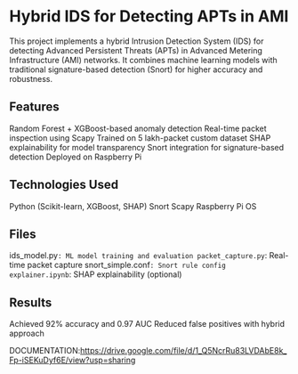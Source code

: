 
# Hybrid IDS for Detecting APTs in AMI

This project implements a hybrid Intrusion Detection System (IDS) for detecting Advanced Persistent Threats (APTs) in Advanced Metering Infrastructure (AMI) networks. It combines machine learning models with traditional signature-based detection (Snort) for higher accuracy and robustness.

## Features
Random Forest + XGBoost-based anomaly detection
Real-time packet inspection using Scapy
Trained on 5 lakh-packet custom dataset
SHAP explainability for model transparency
Snort integration for signature-based detection
Deployed on Raspberry Pi

## Technologies Used
Python (Scikit-learn, XGBoost, SHAP)
Snort
Scapy
Raspberry Pi OS

## Files
ids_model.py`: ML model training and evaluation
packet_capture.py`: Real-time packet capture
snort_simple.conf`: Snort rule config
explainer.ipynb`: SHAP explainability (optional)

## Results
Achieved 92% accuracy and 0.97 AUC
Reduced false positives with hybrid approach


DOCUMENTATION:https://drive.google.com/file/d/1_Q5NcrRu83LVDAbE8k_Fp-iSEKuDyf6E/view?usp=sharing

